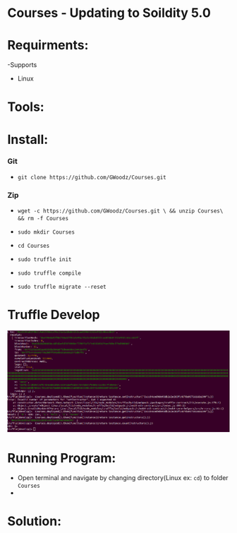 # Courses - Updating  to Soildity 5.0


# Requirments:
  -Supports
   * Linux 
  

# Tools: 
 

# Install:
### Git
* `git clone https://github.com/GWoodz/Courses.git`
### Zip
* `wget -c https://github.com/GWoodz/Courses.git \ && unzip Courses\ && rm -f Courses`

* `sudo mkdir Courses`
* `cd Courses`
* `sudo truffle init`
* `sudo truffle compile`
* `sudo truffle migrate --reset`



# Truffle Develop
<img src =development.png>

# Running Program:
* Open terminal and navigate by changing directory(Linux ex: `cd`) to folder `Courses`
* 
 

# Solution:
